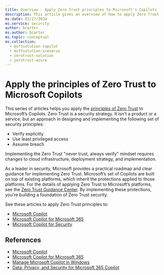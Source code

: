 ```yaml
---
title: Overview - Apply Zero Trust principles to Microsoft's Copilots
description: This article gives an overview of how to apply Zero Trust principles to Microsoft's Copilots.
ms.date: 03/27/2024
ms.service: security
author: bcarter
ms.author: bcarter
ms.topic: conceptual
ms.collection: 
  - msftsolution-copilot
  - msftsolution-scenario
  - zerotrust-solution
  - zerotrust-azure
---
```


# Apply the principles of Zero Trust to Microsoft Copilots

This series of articles helps you apply the [principles of Zero Trust](../zero-trust-overview.md) to Microsoft’s Copilots. Zero Trust is a security strategy. It isn't a product or a service, but an approach in designing and implementing the following set of security principles:

- Verify explicitly
- Use least privileged access
- Assume breach

Implementing the Zero Trust "never trust, always verify" mindset requires changes to cloud infrastructure, deployment strategy, and implementation.

As a leader in security, Microsoft provides a practical roadmap and clear guidance for implementing Zero Trust. Microsoft’s set of Copilots are built on top of existing platforms, which inherit the protections applied to those platforms. For the details of applying Zero Trust to Microsoft’s platforms, see the [Zero Trust Guidance Center](/security/zero-trust/). By implementing these protections, you're building a foundation of Zero Trust security.

See these articles to apply Zero Trust principles to:

- [Microsoft Copilot](zero-trust-microsoft-copilot.md)
- [Microsoft Copilot for Microsoft 365](zero-trust-microsoft-365-copilot.md)
- [Microsoft Copilot for Security](zero-trust-microsoft-copilot-for-security.md)

## References

- [Microsoft Copilot](/copilot/)
- [Microsoft Copilot for Microsoft 365](/microsoft-365-copilot/)
- [Manage Microsoft Copilot in Windows](/windows/client-management/manage-windows-copilot)
- [Data, Privacy, and Security for Microsoft 365 Copilot](/microsoft-365-copilot/microsoft-365-copilot-privacy)

